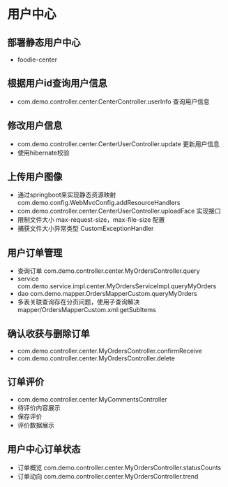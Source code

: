 # 用户中心

## 部署静态用户中心
* foodie-center

## 根据用户id查询用户信息
* com.demo.controller.center.CenterController.userInfo 查询用户信息

## 修改用户信息
* com.demo.controller.center.CenterUserController.update 更新用户信息
* 使用hibernate校验

## 上传用户图像
* 通过springboot来实现静态资源映射 com.demo.config.WebMvcConfig.addResourceHandlers
* com.demo.controller.center.CenterUserController.uploadFace 实现接口
* 限制文件大小 max-request-size，max-file-size 配置
* 捕获文件大小异常类型 CustomExceptionHandler

## 用户订单管理
* 查询订单 com.demo.controller.center.MyOrdersController.query
* service com.demo.service.impl.center.MyOrdersServiceImpl.queryMyOrders
* dao com.demo.mapper.OrdersMapperCustom.queryMyOrders
* 多表关联查询存在分页问题，使用子查询解决mapper/OrdersMapperCustom.xml:getSubItems

## 确认收获与删除订单
* com.demo.controller.center.MyOrdersController.confirmReceive
* com.demo.controller.center.MyOrdersController.delete

## 订单评价
* com.demo.controller.center.MyCommentsController
* 待评价内容展示
* 保存评价
* 评价数据展示

## 用户中心订单状态
* 订单概览 com.demo.controller.center.MyOrdersController.statusCounts
* 订单动向 com.demo.controller.center.MyOrdersController.trend